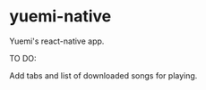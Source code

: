 # yuemi-native

Yuemi's react-native app.

TO DO:

Add tabs and list of downloaded songs for playing.
